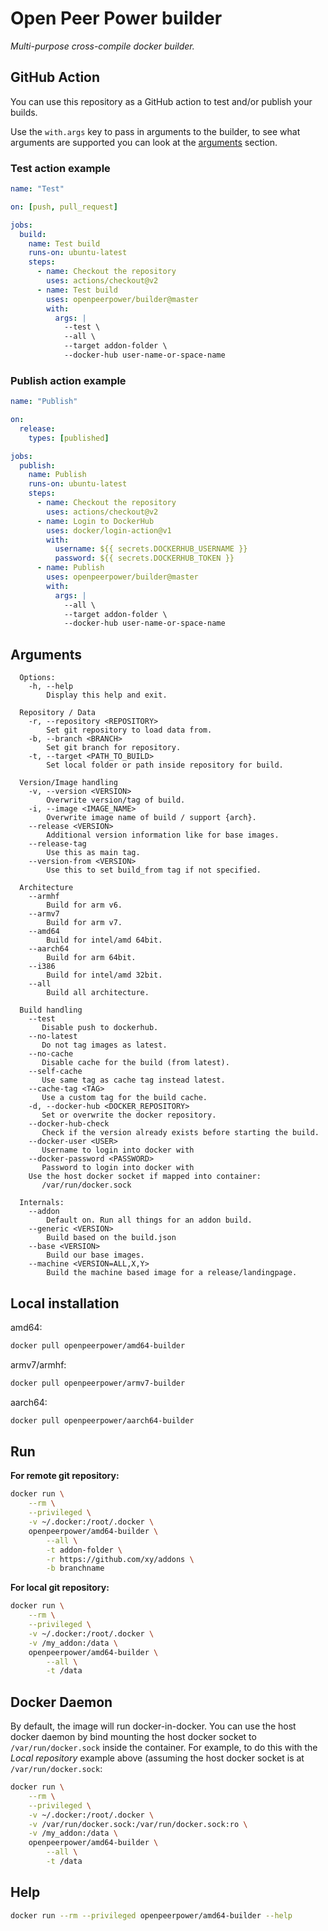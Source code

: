 # Open Peer Power builder

_Multi-purpose cross-compile docker builder._

## GitHub Action

You can use this repository as a GitHub action to test and/or publish your builds.

Use the `with.args` key to pass in arguments to the builder, to see what arguments are supported you can look at the [arguments](#Arguments) section.

### Test action example

```yaml
name: "Test"

on: [push, pull_request]

jobs:
  build:
    name: Test build
    runs-on: ubuntu-latest
    steps:
      - name: Checkout the repository
        uses: actions/checkout@v2
      - name: Test build
        uses: openpeerpower/builder@master
        with:
          args: |
            --test \
            --all \
            --target addon-folder \
            --docker-hub user-name-or-space-name
```

### Publish action example

```yaml
name: "Publish"

on:
  release:
    types: [published]

jobs:
  publish:
    name: Publish
    runs-on: ubuntu-latest
    steps:
      - name: Checkout the repository
        uses: actions/checkout@v2
      - name: Login to DockerHub
        uses: docker/login-action@v1
        with:
          username: ${{ secrets.DOCKERHUB_USERNAME }}
          password: ${{ secrets.DOCKERHUB_TOKEN }}
      - name: Publish
        uses: openpeerpower/builder@master
        with:
          args: |
            --all \
            --target addon-folder \
            --docker-hub user-name-or-space-name
```

## Arguments

```
  Options:
    -h, --help
        Display this help and exit.

  Repository / Data
    -r, --repository <REPOSITORY>
        Set git repository to load data from.
    -b, --branch <BRANCH>
        Set git branch for repository.
    -t, --target <PATH_TO_BUILD>
        Set local folder or path inside repository for build.

  Version/Image handling
    -v, --version <VERSION>
        Overwrite version/tag of build.
    -i, --image <IMAGE_NAME>
        Overwrite image name of build / support {arch}.
    --release <VERSION>
        Additional version information like for base images.
    --release-tag
        Use this as main tag.
    --version-from <VERSION>
        Use this to set build_from tag if not specified.

  Architecture
    --armhf
        Build for arm v6.
    --armv7
        Build for arm v7.
    --amd64
        Build for intel/amd 64bit.
    --aarch64
        Build for arm 64bit.
    --i386
        Build for intel/amd 32bit.
    --all
        Build all architecture.

  Build handling
    --test
       Disable push to dockerhub.
    --no-latest
       Do not tag images as latest.
    --no-cache
       Disable cache for the build (from latest).
    --self-cache
       Use same tag as cache tag instead latest.
    --cache-tag <TAG>
       Use a custom tag for the build cache.
    -d, --docker-hub <DOCKER_REPOSITORY>
       Set or overwrite the docker repository.
    --docker-hub-check
       Check if the version already exists before starting the build.
    --docker-user <USER>
       Username to login into docker with
    --docker-password <PASSWORD>
       Password to login into docker with
    Use the host docker socket if mapped into container:
       /var/run/docker.sock

  Internals:
    --addon
        Default on. Run all things for an addon build.
    --generic <VERSION>
        Build based on the build.json
    --base <VERSION>
        Build our base images.
    --machine <VERSION=ALL,X,Y>
        Build the machine based image for a release/landingpage.
```

## Local installation

amd64:

```bash
docker pull openpeerpower/amd64-builder
```

armv7/armhf:

```bash
docker pull openpeerpower/armv7-builder
```

aarch64:

```bash
docker pull openpeerpower/aarch64-builder
```

## Run

**For remote git repository:**

```bash
docker run \
	--rm \
	--privileged \
	-v ~/.docker:/root/.docker \
	openpeerpower/amd64-builder \
		--all \
		-t addon-folder \
		-r https://github.com/xy/addons \
		-b branchname
```

**For local git repository:**

```bash
docker run \
	--rm \
	--privileged \
	-v ~/.docker:/root/.docker \
	-v /my_addon:/data \
	openpeerpower/amd64-builder \
		--all \
		-t /data
```

## Docker Daemon

By default, the image will run docker-in-docker. You can use the host docker daemon by bind mounting the host docker socket to `/var/run/docker.sock` inside the container. For example, to do this with the _Local repository_ example above (assuming the host docker socket is at `/var/run/docker.sock`:

```bash
docker run \
	--rm \
	--privileged \
	-v ~/.docker:/root/.docker \
	-v /var/run/docker.sock:/var/run/docker.sock:ro \
	-v /my_addon:/data \
	openpeerpower/amd64-builder \
		--all \
		-t /data
```

## Help

```bash
docker run --rm --privileged openpeerpower/amd64-builder --help
```
